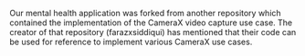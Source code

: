 
Our mental health application was forked from another repository which contained the implementation of the CameraX video capture use case. The creator of that repository (farazxsiddiqui) has mentioned that their code can be used for reference to implement various CameraX use cases.
